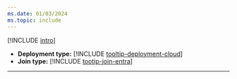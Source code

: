 ```yaml
---
ms.date: 01/03/2024
ms.topic: include
---
```


[!INCLUDE [intro](intro.md)]
- **Deployment type:** [!INCLUDE [tooltip-deployment-cloud](tooltip-deployment-cloud.md)]
- **Join type:** [!INCLUDE [tootip-join-entra](tooltip-join-entra.md)]
---
